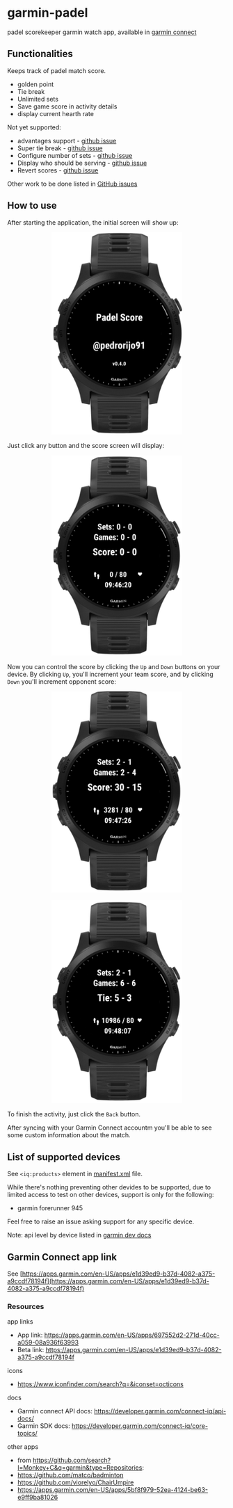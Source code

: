 # garmin-padel

padel scorekeeper garmin watch app, available in [garmin connect](https://apps.garmin.com/en-US/apps/e1d39ed9-b37d-4082-a375-a9ccdf78194f)

## Functionalities

Keeps track of padel match score.

* golden point 
* Tie break
* Unlimited sets
* Save game score in activity details
* display current hearth rate

Not yet supported:

* advantages support - [github issue](https://github.com/pedrorijo91/garmin-padel/issues/1)
* Super tie break - [github issue](https://github.com/pedrorijo91/garmin-padel/issues/3)
* Configure number of sets - [github issue](https://github.com/pedrorijo91/garmin-padel/issues/17)
* Display who should be serving - [github issue](https://github.com/pedrorijo91/garmin-padel/issues/6)
* Revert scores - [github issue](https://github.com/pedrorijo91/garmin-padel/issues/5)

Other work to be done listed in [GitHub issues](https://github.com/pedrorijo91/garmin-padel/issues)

## How to use

After starting the application, the initial screen will show up:

<p align="center"><img src="screenshots/initial.jpeg" width="300"></p>

Just click any button and the score screen will display:

<p align="center"><img src="screenshots/score0.jpeg" width="300"></p>

Now you can control the score by clicking the `Up` and `Down` buttons on your device. By clicking `Up`, you'll increment your team score, and by clicking `Down` you'll increment opponent score:

<p align="center"><img src="screenshots/scoreMid.jpeg" width="300"></p>

<p align="center"><img src="screenshots/scoreTie.jpeg" width="300"></p>

To finish the activity, just click the `Back` button.

After syncing with your Garmin Connect accountm you'll be able to see some custom information about the match.

## List of supported devices

See `<iq:products>` element in [manifest.xml](https://github.com/pedrorijo91/garmin-padel/blob/main/manifest.xml#L16) file.

While there's nothing preventing other devides to be supported, due to limited access to test on other devices, support is only for the following:

* garmin forerunner 945

Feel free to raise an issue asking support for any specific device.

Note: api level by device listed in [garmin dev docs](https://developer.garmin.com/connect-iq/compatible-devices/)

## Garmin Connect app link

See [https://apps.garmin.com/en-US/apps/e1d39ed9-b37d-4082-a375-a9ccdf78194f](https://apps.garmin.com/en-US/apps/e1d39ed9-b37d-4082-a375-a9ccdf78194f)

### Resources

app links
* App link: https://apps.garmin.com/en-US/apps/697552d2-271d-40cc-a059-08a936f63993
* Beta link: https://apps.garmin.com/en-US/apps/e1d39ed9-b37d-4082-a375-a9ccdf78194f

icons
* https://www.iconfinder.com/search?q=&iconset=octicons

docs
* Garmin connect API docs: https://developer.garmin.com/connect-iq/api-docs/
* Garmin SDK docs: https://developer.garmin.com/connect-iq/core-topics/

other apps
* from https://github.com/search?l=Monkey+C&q=garmin&type=Repositories:
* https://github.com/matco/badminton
* https://github.com/viorelyo/ChairUmpire
* https://apps.garmin.com/en-US/apps/5bf8f979-52ea-4124-be63-e9ff9ba81026
